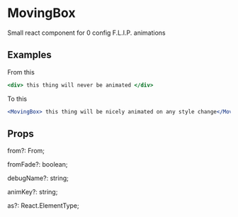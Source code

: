 # MovingBox
Small react component for 0 config F.L.I.P. animations


## Examples

From this
```jsx
<div> this thing will never be animated </div>
```

To this
```jsx
<MovingBox> this thing will be nicely animated on any style change</MovingBox>
`````


## Props

from?: From;

fromFade?: boolean;

debugName?: string;

animKey?: string;

as?: React.ElementType;

